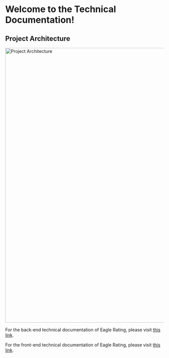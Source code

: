 # **Welcome to the Technical Documentation!**

## **Project Architecture**
<img width="873" alt="Project Architecture" src="https://github.com/henrydierkes/Eagle_Rating/assets/112515982/a7907f91-c3c7-47d9-9f31-8bb8ccfdcb88">

For the back-end technical documentation of Eagle Rating, please visit [this link](https://github.com/henrydierkes/Eagle_Rating/tree/master/Documentation/Technical/Backend).

For the front-end technical documentation of Eagle Rating, please visit [this link](https://github.com/henrydierkes/Eagle_Rating/tree/master/Documentation/Technical/Database).

